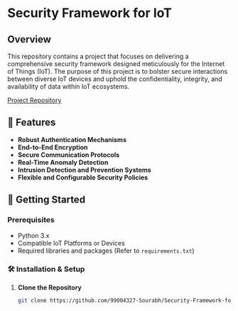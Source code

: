 # Security Framework for IoT

## Overview
This repository contains a project that focuses on delivering a comprehensive security framework designed meticulously for the Internet of Things (IoT). The purpose of this project is to bolster secure interactions between diverse IoT devices and uphold the confidentiality, integrity, and availability of data within IoT ecosystems.

[Project Repository](https://github.com/99004327-Sourabh/Security-Framework-for-IoT)

## 🌟 Features
- **Robust Authentication Mechanisms**
- **End-to-End Encryption**
- **Secure Communication Protocols**
- **Real-Time Anomaly Detection**
- **Intrusion Detection and Prevention Systems**
- **Flexible and Configurable Security Policies**

## 🚀 Getting Started

### Prerequisites
- Python 3.x
- Compatible IoT Platforms or Devices
- Required libraries and packages (Refer to `requirements.txt`)

### 🛠️ Installation & Setup
1. **Clone the Repository**
   ```sh
   git clone https://github.com/99004327-Sourabh/Security-Framework-for-IoT.git

